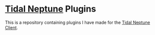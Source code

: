 # [Tidal Neptune](https://github.com/Inrixia/neptunectl/releases/tag/latest) Plugins

This is a repository containing plugins I have made for the [Tidal Neptune Client](https://github.com/Inrixia/neptunectl/releases/tag/latest).

